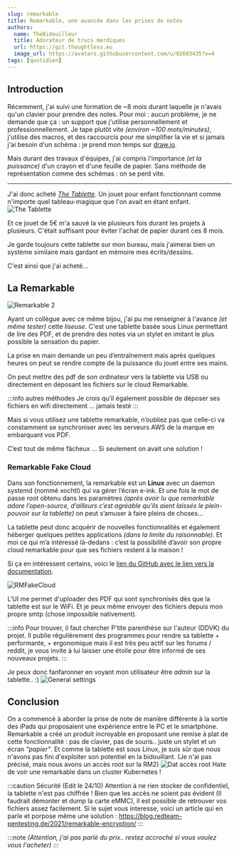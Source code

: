 ```yaml
---
slug: remarkable
title: Remarkable, une avancée dans les prises de notes
authors:
  name: TheBidouilleur
  title: Adorateur de trucs merdiques
  url: https://git.thoughtless.eu
  image_url: https://avatars.githubusercontent.com/u/82603435?v=4
tags: [quotidien]
---
```


## Introduction

Récemment, j'ai suivi une formation de ~8 mois durant laquelle je n'avais qu'un clavier pour prendre des notes. Pour moi : aucun problème, je ne demande que ça : un support que j'utilise personnellement et professionnellement. 
Je tape plutôt vite *(environ ~100 mots/minutes)*, j'utilise des macros, et des raccourcis pour me simplifier la vie et si jamais j'ai besoin d'un schéma : je prend mon temps sur [draw.io](https://draw.io).

Mais durant des travaux d'équipes, j'ai compris l'importance *(et la puissance)* d'un crayon et d'une feuille de papier.
Sans méthode de représentation comme des schémas : on se perd vite.

---

J'ai donc acheté [*The Tablette*](https://fr.aliexpress.com/item/1005002840252915.html). Un jouet pour enfant fonctionnant comme n'importe quel tableau-magique que l'on avait en étant enfant. 
![The Tablette](./TheTablette.png)

Et ce jouet de 5€ m'a sauvé la vie plusieurs fois durant les projets à plusieurs. C'était suffisant pour éviter l'achat de papier durant ces 8 mois. 

Je garde toujours cette tablette sur mon bureau, mais j'aimerai bien un système similaire mais gardant en mémoire mes écrits/dessins. 

C'est ainsi que j'ai acheté...

## La Remarkable

![Remarkable 2](./1080.jpg)

Ayant un collègue avec ce même bijou, j'ai pu me renseigner à l'avance *(et même tester)* cette *liseuse*. C'est une tablette basée sous Linux permettant de lire des PDF, et de prendre des notes via un stylet en imitant le plus possible la sensation du papier. 

La prise en main demande un peu d’entraînement mais après quelques heures on peut se rendre compte de la puissance du jouet entre ses mains.

On peut mettre des pdf de son ordinateur vers la tablette via USB ou directement en déposant les fichiers sur le cloud Remarkable. 

:::info autres méthodes 
Je crois qu’il également possible de déposer ses fichiers en wifi directement … jamais testé
:::

Mais si vous utilisez une tablette remarkable, n’oubliez pas que celle-ci va constamment se synchroniser avec les serveurs AWS de la marque en embarquant vos PDF.

C’est tout de même fâcheux … Si seulement on avait une solution ! 

### Remarkable Fake Cloud 

Dans son fonctionnement, la remarkable est un **Linux** avec un daemon systemd (nommé xochtl) qui va gérer l’écran e-ink. Et une fois le mot de passe root obtenu dans les paramètres *(après avoir lu que remarkable adore l’open-source, d’ailleurs c’est agréable qu’ils aient laissés le plein-pouvoir sur la tablette)* on peut s’amuser à faire pleins de choses…

La tablette peut donc acquérir de nouvelles fonctionnalités et également héberger quelques petites applications *(dans la limite du raisonnable)*. 
Et moi ce qui m’a intéressé là-dedans : c’est la possibilité d’avoir son propre cloud remarkable pour que ses fichiers restent à la maison !

Si ça en intéressent certains, voici le [lien du GitHub avec le lien vers la documentation](https://github.com/ddvk/rmfakecloud).

![RMFakeCloud](./rmfakecloud.png)

L'UI me permet d'uploader des PDF qui sont synchronisés dès que la tablette est sur le WiFi. Et je peux même envoyer des fichiers depuis mon propre smtp (chose impossible nativement).

:::info Pour trouver, il faut chercher
P'tite parenthèse sur l'auteur (DDVK) du projet. 
Il publie régulièrement des programmes pour rendre sa tablette + performante, + ergonomique mais il est très peu actif sur les forums / reddit, je vous invite à lui laisser une étoile pour être informé de ses nouveaux projets.
:::

Je peux donc fanfaronner en voyant mon utilisateur être *admin* sur la tablette.. :) 
![General settings](./generalsettings.png)

## Conclusion

On a commencé à aborder la prise de note de manière différente à la sortie des iPads qui proposaient une expérience entre le PC et le smartphone. Remarkable a créé un produit incroyable en proposant une remise à plat de cette fonctionnalité : pas de clavier, pas de souris.. juste un stylet et un écran *"papier"*. 
Et comme la tablette est sous Linux, je suis sûr que nous n'avons pas fini d'exploiter son potentiel en la bidouillant.  (Je n'ai pas précisé, mais nous avons un accès root sur la RM2) 
![Dat accès root](./password.jpg)
Hate de voir une remarkable dans un cluster Kubernetes ! 

:::caution Sécurité
(Edit le 24/10) 
Attention à ne rien stocker de confidentiel, la tablette n'est pas chiffrée ! Bien que les accès ne soient pas évident (Il faudrait démonter et dump la carte eMMC), il est possible de retrouver vos fichiers assez facilement. 
Si le sujet vous interesse, voici un article qui en parle et porpose même une solution : https://blog.redteam-pentesting.de/2021/remarkable-encryption/
:::

:::note
*(Attention, j'ai pas parlé du prix.. restez accroché si vous voulez vous l'acheter)*
:::

